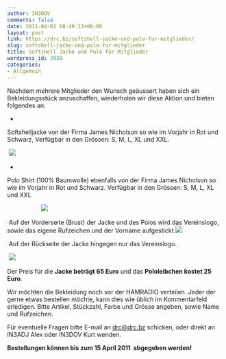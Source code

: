 ```yaml
---
author: IN3DOV
comments: false
date: 2011-04-01 08:49:13+00:00
layout: post
link: https://drc.bz/softshell-jacke-und-polo-fur-mitglieder/
slug: softshell-jacke-und-polo-fur-mitglieder
title: Softshell Jacke und Polo für Mitglieder
wordpress_id: 2938
categories:
- Allgemein
---
```


Nachdem mehrere Mitglieder den Wunsch geäussert haben sich ein Bekleidungsstück anzuschaffen, wiederholen wir diese Aktion und bieten folgendes an:         






	
  * 


Softshelljacke von der Firma James Nicholson so wie im Vorjahr in Rot und Schwarz, Verfügbar in den Grössen: S, M, L, XL und XXL.





 ![](https://drc.bz/wp-content/uploads/2010/04/Beide-Jacken.bmp)






	
  * 


Polo Shirt (100% Baumwolle) ebenfalls von der Firma James Nicholson so wie im Vorjahr in Rot und Schwarz. Verfügbar in den Grössen: S, M, L, XL und XXL





                    ![](https://drc.bz/wp-content/uploads/2010/04/beide-polo2.jpg)     




 Auf der Vorderseite (Brust) der Jacke und des Polos wird das Vereinslogo, sowie das eigene Rufzeichen und der Vorname aufgestickt.![](https://drc.bz/wp-content/uploads/2010/04/02042010-150x150.jpg)         




 Auf der Rückseite der Jacke hingegen nur das Vereinslogo.




 ![](https://drc.bz/wp-content/uploads/2010/04/02042010001.jpg)         




Der Preis für die **Jacke beträgt 65 Euro** und das **Pololeibchen kostet 25 Euro**.   




Wir möchten die Bekleidung noch vor der HAMRADIO verteilen. Jeder der gerne etwas bestellen möchte, kann dies wie üblich im Kommentarfeld erledigen. Bitte Artikel, Stückzahl, Farbe und Grösse angeben, sowie Name und Rufzeichen.       




Für eventuelle Fragen bitte E-mail an [drc@drc.bz](mailto:drc@drc.bz) schicken, oder direkt an IN3ADJ Alex oder IN3DOV Kurt wenden.   




**Bestellungen können bis zum 15 April 2011  abgegeben werden!**
